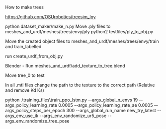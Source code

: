 How to make trees

https://github.com/OSUrobotics/treesim_lpy

python dataset_maker/make_n.py
Move .ply files to meshes_and_urdf/meshes/trees/envy/ply
python2 testfiles/ply_to_obj.py

Move the created object files to meshes_and_urdf/meshes/trees/envy/train
and train_labelled

run create_urdf_from_obj.py

Blender - Run meshes_and_urdf/add_texture_to_tree.blend

Move tree_0 to test

In all .mtl files change the path to the texture to the correct path (Relative and remove Kd Ks)

python .\training_files\train_ppo_lstm.py --args_global_n_envs 19 --args_policy_learning_rate 0.0005
--args_policy_learning_rate_ae 0.0005 --args_policy_steps_per_epoch 300 --args_global_run_name new_try_latest
--args_env_use_ik --args_env_randomize_ur5_pose --args_env_randomize_tree_pose
